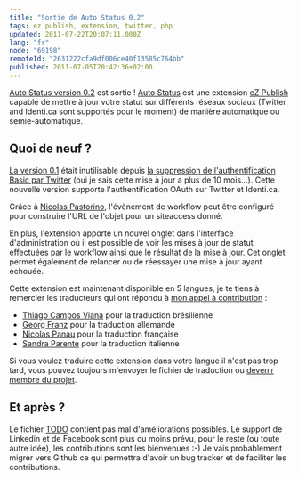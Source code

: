 ```yaml
---
title: "Sortie de Auto Status 0.2"
tags: ez publish, extension, twitter, php
updated: 2011-07-22T20:07:11.000Z
lang: "fr"
node: "69198"
remoteId: "2631222cfa9df006ce40f13585c764bb"
published: 2011-07-05T20:42:36+02:00
---
```


[Auto Status version 0.2](http://projects.ez.no/autostatus/downloads/auto_status_0_2) est sortie ! [Auto Status](http://projects.ez.no/autostatus) est une extension [eZ Publish](/tag/ez+publish) capable de mettre à jour votre statut sur différents réseaux sociaux (Twitter and Identi.ca sont supportés pour le moment) de manière automatique ou semie-automatique.


## Quoi de neuf ?


[La version 0.1](/post/sortie-de-auto-status-0-1) était inutilisable depuis [la suppression de l'authentification Basic par Twitter](http://blog.twitter.com/2010/08/twitter-applications-and-oauth.html) (oui je sais cette mise à jour a plus de 10 mois...). Cette nouvelle version supporte l'authentification OAuth sur Twitter et Identi.ca.


Grâce à [Nicolas Pastorino](http://share.ez.no/community/profile/9804), l'évènement de workflow peut être configuré pour construire l'URL de l'objet pour un siteaccess donné.


En plus, l'extension apporte un nouvel onglet dans l'interface d'administration où il est possible de voir les mises à jour de statut effectuées par le workflow ainsi que le résultat de la mise à jour. Cet onglet permet également de relancer ou de réessayer une mise à jour ayant échouée.


Cette extension est maintenant disponible en 5 langues, je te tiens à remercier les traducteurs qui ont répondu à [mon appel à contribution](http://share.ez.no/blogs/damien-pobel/soon-to-be-release-autostatus-extension-needs-translators) :

* [Thiago Campos Viana](http://share.ez.no/community/profile/10894) pour la traduction brésilienne
* [Georg Franz](http://share.ez.no/community/profile/7805) pour la traduction allemande
* [Nicolas Panau](http://share.ez.no/community/profile/90180) pour la traduction française
* [Sandra Parente](http://share.ez.no/community/profile/7343) pour la traduction italienne

Si vous voulez traduire cette extension dans votre langue il n'est pas trop tard, vous pouvez toujours m'envoyer le fichier de traduction ou [devenir membre du projet](http://projects.ez.no/autostatus/team/members).


## Et après ?


Le fichier [TODO](http://websvn.projects.ez.no/wsvn/autostatus/trunk/extension/autostatus/TODO) contient pas mal d'améliorations possibles. Le support de Linkedin et de Facebook sont plus ou moins prévu, pour le reste (ou toute autre idée), les contributions sont les bienvenues :-) Je vais probablement migrer vers Github ce qui permettra d'avoir un bug tracker et de faciliter les contributions.

